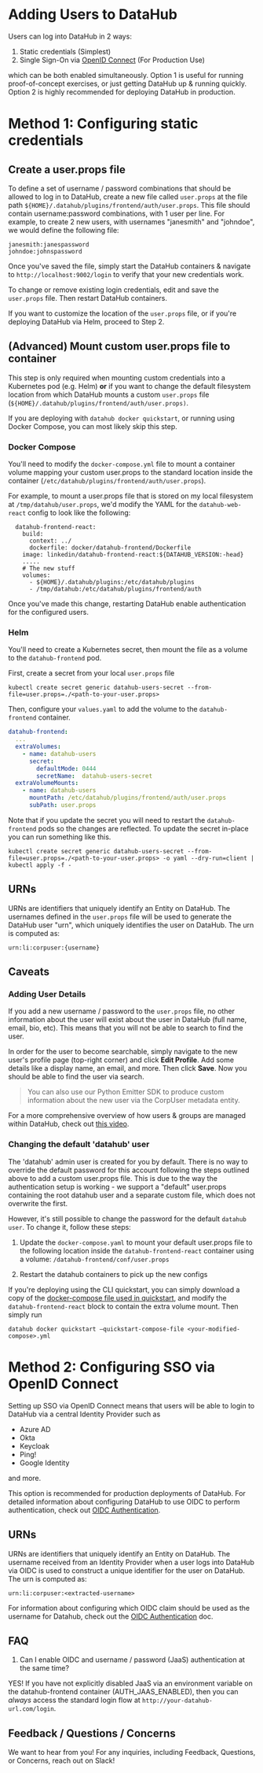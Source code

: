 # Adding Users to DataHub

Users can log into DataHub in 2 ways:

1. Static credentials (Simplest)
2. Single Sign-On via [OpenID Connect](https://www.google.com/search?q=openid+connect&oq=openid+connect&aqs=chrome.0.0i131i433i512j0i512l4j69i60l2j69i61.1468j0j7&sourceid=chrome&ie=UTF-8) (For Production Use)

which can be both enabled simultaneously. Option 1 is useful for running proof-of-concept exercises, or just getting DataHub up & running quickly. Option 2 is highly recommended for deploying DataHub in production.


# Method 1: Configuring static credentials

## Create a user.props file

To define a set of username / password combinations that should be allowed to log in to DataHub, create a new file called `user.props` at the file path `${HOME}/.datahub/plugins/frontend/auth/user.props`. 
This file should contain username:password combinations, with 1 user per line. For example, to create 2 new users,
with usernames "janesmith" and "johndoe", we would define the following file:

```
janesmith:janespassword
johndoe:johnspassword
```

Once you've saved the file, simply start the DataHub containers & navigate to `http://localhost:9002/login`
to verify that your new credentials work.

To change or remove existing login credentials, edit and save the `user.props` file. Then restart DataHub containers. 

If you want to customize the location of the `user.props` file, or if you're deploying DataHub via Helm, proceed to Step 2.

## (Advanced) Mount custom user.props file to container

This step is only required when mounting custom credentials into a Kubernetes pod (e.g. Helm) **or** if you want to change
the default filesystem location from which DataHub mounts a custom `user.props` file (`${HOME}/.datahub/plugins/frontend/auth/user.props)`. 

If you are deploying with `datahub docker quickstart`, or running using Docker Compose, you can most likely skip this step.

### Docker Compose

You'll need to modify the `docker-compose.yml` file to mount a container volume mapping your custom user.props to the standard location inside the container 
(`/etc/datahub/plugins/frontend/auth/user.props`).

For example, to mount a user.props file that is stored on my local filesystem at `/tmp/datahub/user.props`, we'd modify the YAML for the 
`datahub-web-react` config to look like the following:

```aidl
  datahub-frontend-react:
    build:
      context: ../
      dockerfile: docker/datahub-frontend/Dockerfile
    image: linkedin/datahub-frontend-react:${DATAHUB_VERSION:-head}
    .....
    # The new stuff
    volumes:
      - ${HOME}/.datahub/plugins:/etc/datahub/plugins
      - /tmp/datahub:/etc/datahub/plugins/frontend/auth
```

Once you've made this change, restarting DataHub enable authentication for the configured users.

### Helm

You'll need to create a Kubernetes secret, then mount the file as a volume to the `datahub-frontend` pod. 

First, create a secret from your local `user.props` file

```shell
kubectl create secret generic datahub-users-secret --from-file=user.props=./<path-to-your-user.props>
```

Then, configure your `values.yaml` to add the volume to the `datahub-frontend` container.

```YAML
datahub-frontend:
  ...
  extraVolumes:
    - name: datahub-users
      secret:
        defaultMode: 0444
        secretName:  datahub-users-secret
  extraVolumeMounts:
    - name: datahub-users
      mountPath: /etc/datahub/plugins/frontend/auth/user.props
      subPath: user.props
```

Note that if you update the secret you will need to restart the `datahub-frontend` pods so the changes are reflected. To update the secret in-place you can run something like this.

```shell
kubectl create secret generic datahub-users-secret --from-file=user.props=./<path-to-your-user.props> -o yaml --dry-run=client | kubectl apply -f -
```

## URNs

URNs are identifiers that uniquely identify an Entity on DataHub. The usernames defined in the `user.props` file will be used to generate the DataHub user "urn", which uniquely identifies
the user on DataHub. The urn is computed as:

```
urn:li:corpuser:{username}
```

## Caveats

### Adding User Details

If you add a new username / password to the `user.props` file, no other information about the user will exist
about the user in DataHub (full name, email, bio, etc). This means that you will not be able to search to find the user.

In order for the user to become searchable, simply navigate to the new user's profile page (top-right corner) and click
**Edit Profile**. Add some details like a display name, an email, and more. Then click **Save**. Now you should be able
to find the user via search.

> You can also use our Python Emitter SDK to produce custom information about the new user via the CorpUser metadata entity.

For a more comprehensive overview of how users & groups are managed within DataHub, check out [this video](https://www.youtube.com/watch?v=8Osw6p9vDYY).

### Changing the default 'datahub' user

The 'datahub' admin user is created for you by default. There is no way to override the default password for this account following
the steps outlined above to add a custom user.props file. This is due to the way the authentication setup is working - we support a "default" user.props
containing the root datahub user and a separate custom file, which does not overwrite the first. 

However, it's still possible to change the password for the default `datahub user`. To change it, follow these steps:

1. Update the `docker-compose.yaml` to mount your default user.props file to the following location inside the `datahub-frontend-react` container using a volume:
`/datahub-frontend/conf/user.props`
   
2. Restart the datahub containers to pick up the new configs 
   
If you're deploying using the CLI quickstart, you can simply download a copy of the [docker-compose file used in quickstart](https://github.com/nholuongut/data-hub/blob/master/docker/quickstart/docker-compose.quickstart.yml),
and modify the `datahub-frontend-react` block to contain the extra volume mount. Then simply run

```
datahub docker quickstart —quickstart-compose-file <your-modified-compose>.yml
```


# Method 2: Configuring SSO via OpenID Connect

Setting up SSO via OpenID Connect means that users will be able to login to DataHub via a central Identity Provider such as

- Azure AD
- Okta 
- Keycloak
- Ping!
- Google Identity

and more. 

This option is recommended for production deployments of DataHub. For detailed information about configuring DataHub to use OIDC to
perform authentication, check out [OIDC Authentication](./sso/configure-oidc-react.md). 

## URNs

URNs are identifiers that uniquely identify an Entity on DataHub. The username received from an Identity Provider 
when a user logs into DataHub via OIDC is used to construct a unique identifier for the user on DataHub. The urn is computed as:

```
urn:li:corpuser:<extracted-username>
```

For information about configuring which OIDC claim should be used as the username for Datahub, check out the [OIDC Authentication](./sso/configure-oidc-react.md) doc.


## FAQ

1. Can I enable OIDC and username / password (JaaS) authentication at the same time? 

YES! If you have not explicitly disabled JaaS via an environment variable on the datahub-frontend container (AUTH_JAAS_ENABLED),
then you can _always_ access the standard login flow at `http://your-datahub-url.com/login`. 

## Feedback / Questions / Concerns

We want to hear from you! For any inquiries, including Feedback, Questions, or Concerns, reach out on Slack!
